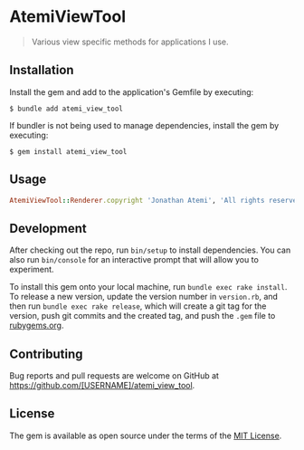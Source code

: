 # AtemiViewTool

> Various view specific methods for applications I use.

## Installation


Install the gem and add to the application's Gemfile by executing:

    $ bundle add atemi_view_tool

If bundler is not being used to manage dependencies, install the gem by executing:

    $ gem install atemi_view_tool

## Usage

```ruby
AtemiViewTool::Renderer.copyright 'Jonathan Atemi', 'All rights reserved'
```
## Development

After checking out the repo, run `bin/setup` to install dependencies. You can also run `bin/console` for an interactive prompt that will allow you to experiment.

To install this gem onto your local machine, run `bundle exec rake install`. To release a new version, update the version number in `version.rb`, and then run `bundle exec rake release`, which will create a git tag for the version, push git commits and the created tag, and push the `.gem` file to [rubygems.org](https://rubygems.org).

## Contributing

Bug reports and pull requests are welcome on GitHub at https://github.com/[USERNAME]/atemi_view_tool.

## License

The gem is available as open source under the terms of the [MIT License](https://opensource.org/licenses/MIT).
